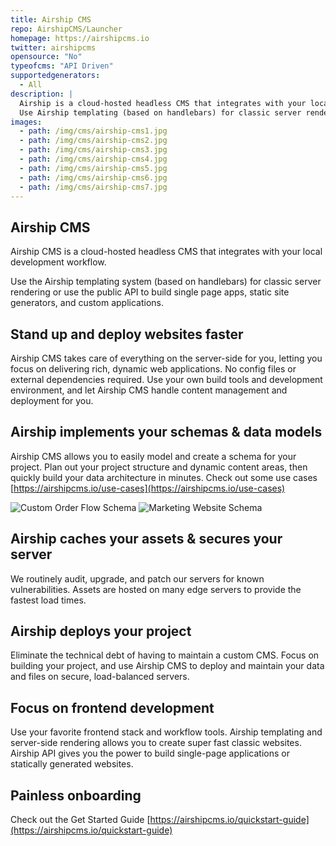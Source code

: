 ```yaml
---
title: Airship CMS
repo: AirshipCMS/Launcher
homepage: https://airshipcms.io
twitter: airshipcms
opensource: "No"
typeofcms: "API Driven"
supportedgenerators:
  - All
description: |
  Airship is a cloud-hosted headless CMS that integrates with your local development workflow.
  Use Airship templating (based on handlebars) for classic server rendering or use the API to build single page apps, statically generated sites, and custom applications.
images:
  - path: /img/cms/airship-cms1.jpg
  - path: /img/cms/airship-cms2.jpg
  - path: /img/cms/airship-cms3.jpg
  - path: /img/cms/airship-cms4.jpg
  - path: /img/cms/airship-cms5.jpg
  - path: /img/cms/airship-cms6.jpg
  - path: /img/cms/airship-cms7.jpg
---
```

## Airship CMS

Airship CMS is a cloud-hosted headless CMS that integrates with your local development workflow.

Use the Airship templating system (based on handlebars) for classic server rendering or use the public API to build single page apps, static site generators, and custom applications.

## Stand up and deploy websites faster

Airship CMS takes care of everything on the server-side for you, letting you focus on delivering rich, dynamic web applications. No config files or external dependencies required. Use your own build tools and development environment, and let Airship CMS handle content management and deployment for you.

## Airship implements your schemas & data models

Airship CMS allows you to easily model and create a schema for your project. Plan out your project structure and dynamic content areas, then quickly build your data architecture in minutes. Check out some use cases [https://airshipcms.io/use-cases](https://airshipcms.io/use-cases)

<img src="/img/cms/airship-cms8.png" alt="Custom Order Flow Schema"/>
<img src="/img/cms/airship-cms9.png" alt="Marketing Website Schema"/>

## Airship caches your assets & secures your server
We routinely audit, upgrade, and patch our servers for known vulnerabilities. Assets are hosted on many edge servers to provide the fastest load times.

## Airship deploys your project
Eliminate the technical debt of having to maintain a custom CMS.  Focus on building your project, and use Airship CMS to deploy and maintain your data and files on secure, load-balanced servers.

## Focus on frontend development
Use your favorite frontend stack and workflow tools. Airship templating and server-side rendering allows you to create super fast classic websites. Airship API gives you the power to build single-page applications or statically generated websites.

## Painless onboarding
Check out the Get Started Guide [https://airshipcms.io/quickstart-guide](https://airshipcms.io/quickstart-guide)

